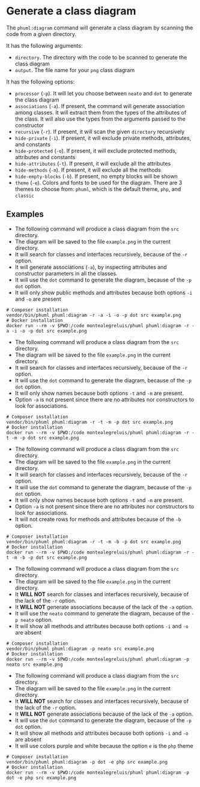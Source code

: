 # Generate a class diagram

The `phuml:diagram` command will generate a class diagram by scanning the code from a given directory.

It has the following arguments:

* `directory`. The directory with the code to be scanned to generate the class diagram
* `output`. The file name for your `png` class diagram

It has the following options:

* `processor` (`-p`). It will let you choose between `neato` and `dot` to generate the class diagram
* `associations` (`-a`). If present, the command will generate association among classes.
  It will extract them from the types of the attributes of the class.
  It will also use the types from the arguments passed to the constructor
* `recursive` (`-r`). If present, it will scan the given `directory` recursively
* `hide-private` (`-i`). If present, it will exclude private methods, attributes, and constants
* `hide-protected` (`-o`). If present, it will exclude protected methods, attributes and constants
* `hide-attributes` (`-t`). If present, it will exclude all the attributes
* `hide-methods` (`-m`). If present, it will exclude all the methods
* `hide-empty-blocks` (`-b`). If present, no empty blocks will be shown
* `theme` (`-e`). Colors and fonts to be used for the diagram.
  There are 3 themes to choose from: `phuml`, which is the default theme, `php`, and `classic`

## Examples

* The following command will produce a class diagram from the `src` directory.
* The diagram will be saved to the file `example.png` in the current directory.
* It will search for classes and interfaces recursively, because of the `-r` option.
* It will generate associations (`-a`), by inspecting attributes and constructor parameters in all the classes.
* It will use the `dot` command to generate the diagram, because of the `-p dot` option.
* It will only show public methods and attributes because both options `-i` and `-o` are present

```
# Composer installation
vendor/bin/phuml phuml:diagram -r -a -i -o -p dot src example.png
# Docker installation
docker run --rm -v $PWD:/code montealegreluis/phuml phuml:diagram -r -a -i -o -p dot src example.png
```

* The following command will produce a class diagram from the `src` directory.
* The diagram will be saved to the file `example.png` in the current directory.
* It will search for classes and interfaces recursively, because of the `-r` option.
* It will use the `dot` command to generate the diagram, because of the `-p dot` option.
* It will only show names because both options `-t` and `-m` are present.
* Option `-a` is not present since there are no attributes nor constructors to look for associations.

```
# Composer installation
vendor/bin/phuml phuml:diagram -r -t -m -p dot src example.png
# Docker installation
docker run --rm -v $PWD:/code montealegreluis/phuml phuml:diagram -r -t -m -p dot src example.png
```

* The following command will produce a class diagram from the `src` directory.
* The diagram will be saved to the file `example.png` in the current directory.
* It will search for classes and interfaces recursively, because of the `-r` option.
* It will use the `dot` command to generate the diagram, because of the `-p dot` option.
* It will only show names because both options `-t` and `-m` are present.
* Option `-a` is not present since there are no attributes nor constructors to look for associations.
* It will not create rows for methods and attributes because of the `-b` option.

```
# Composer installation
vendor/bin/phuml phuml:diagram -r -t -m -b -p dot src example.png
# Docker installation
docker run --rm -v $PWD:/code montealegreluis/phuml phuml:diagram -r -t -m -b -p dot src example.png
```

* The following command will produce a class diagram from the `src` directory.
* The diagram will be saved to the file `example.png` in the current directory.
* It **WILL NOT** search for classes and interfaces recursively, because of the lack of the `-r` option.
* It **WILL NOT** generate associations because of the lack of the `-a` option.
* It will use the `neato` command to generate the diagram, because of the `-p neato` option.
* It will show all methods and attributes because both options `-i` and `-o` are absent

```
# Composer installation
vendor/bin/phuml phuml:diagram -p neato src example.png
# Docker installation
docker run --rm -v $PWD:/code montealegreluis/phuml phuml:diagram -p neato src example.png
```

* The following command will produce a class diagram from the `src` directory.
* The diagram will be saved to the file `example.png` in the current directory.
* It **WILL NOT** search for classes and interfaces recursively, because of the lack of the `-r` option.
* It **WILL NOT** generate associations because of the lack of the `-a` option.
* It will use the `dot` command to generate the diagram, because of the `-p dot` option.
* It will show all methods and attributes because both options `-i` and `-o` are absent
* It will use colors purple and white because the option `e` is the `php` theme

```
# Composer installation
vendor/bin/phuml phuml:diagram -p dot -e php src example.png
# Docker installation
docker run --rm -v $PWD:/code montealegreluis/phuml phuml:diagram -p dot -e php src example.png
```
